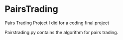 # PairsTrading
Pairs Trading Project I did for a coding final project

Pairstrading.py contains the algorithm for pairs trading. 
